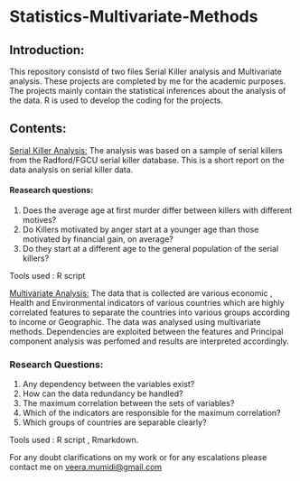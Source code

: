 # Statistics-Multivariate-Methods

## Introduction:
This repository consistd of two files Serial Killer analysis and Multivariate analysis. These projects are completed by me for the academic purposes.
The projects mainly contain the statistical inferences about the analysis of the data. R is used to develop the coding for the projects.

## Contents:
[Serial Killer Analysis:](https://github.com/VeeraMummidi/Statistics-Multivariate-Methods/blob/main/Serial_killer%20Analysis.pdf) 
The analysis was based on a sample of serial killers from the Radford/FGCU serial killer database. This is a short report on the data analysis on serial killer data.

#### Reasearch questions:

1) Does the average age at first murder differ between killers with different motives?
2) Do Killers motivated by anger start at a younger age than those motivated by financial gain, on average?
3) Do they start at a different age to the general population of the serial killers?

Tools used : R script

[Multivariate Analysis:](https://github.com/VeeraMummidi/Statistics-Multivariate-Methods)
The data that is collected are various economic , Health and Environmental indicators of various countries which are highly correlated features to separate the countries into various groups according to income or Geographic. The data was analysed using multivariate methods. Dependencies are exploited between the features and Principal component analysis was perfomed and results are interpreted accordingly.

### Research Questions:
1) Any dependency between the variables exist?
2) How can the data redundancy be handled?
3) The maximum correlation between the sets of variables?
4) Which of the indicators are responsible for the maximum correlation?
5) Which groups of countries are separable clearly?

Tools used : R script , Rmarkdown.

For any doubt clarifications on my work or for any escalations please contact me on veera.mumidi@gmail.com 
